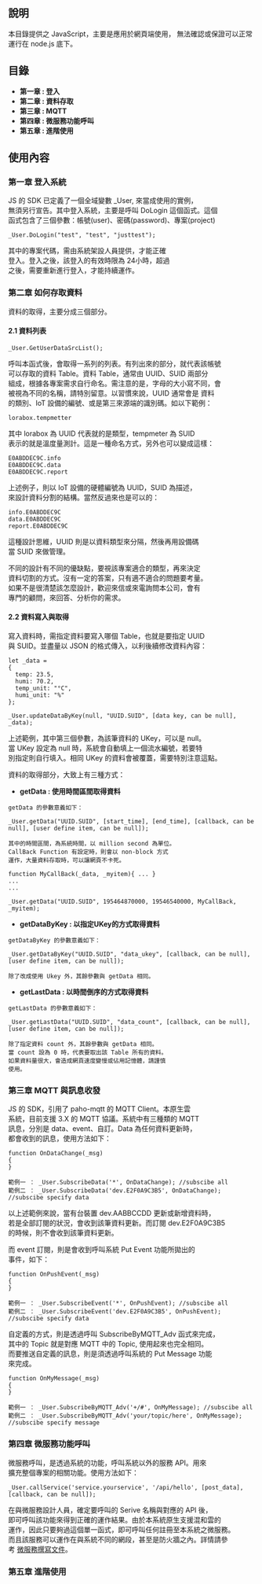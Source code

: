 
## 說明

本目錄提供之 JavaScript，主要是應用於網頁端使用，
無法確認或保證可以正常運行在 node.js 底下。

## 目錄

- **第一章 : 登入**
- **第二章 : 資料存取**
- **第三章 : MQTT**
- **第四章 : 微服務功能呼叫**
- **第五章 : 進階使用**

## 使用內容

### 第一章 登入系統  

JS 的 SDK 已定義了一個全域變數 _User, 來當成使用的實例，  
無須另行宣告。其中登入系統，主要是呼叫 DoLogin 這個函式。這個  
函式包含了三個參數：帳號(user)、密碼(password)、專案(project)  

```
_User.DoLogin("test", "test", "justtest");
```

其中的專案代碼，需由系統架設人員提供，才能正確  
登入。登入之後，該登入的有效時限為 24小時，超過  
之後，需要重新進行登入，才能持續運作。
  
### 第二章 如何存取資料  

資料的取得，主要分成三個部分。

#### 2.1 資料列表

```
_User.GetUserDataSrcList();
```

呼叫本函式後，會取得一系列的列表。有列出來的部分，就代表該帳號  
可以存取的資料 Table。資料 Table，通常由 UUID、SUID 兩部分  
組成，根據各專案需求自行命名。需注意的是，字母的大小寫不同，會  
被視為不同的名稱，請特別留意。以習慣來說，UUID 通常會是 資料    
的類別、IoT 設備的編號、或是第三來源端的識別碼。如以下範例：  

```
lorabox.tempmetter
```
其中 lorabox 為 UUID 代表就的是類型，tempmeter 為 SUID  
表示的就是溫度量測計。這是一種命名方式，另外也可以變成這樣：  

```
E0ABDDEC9C.info
E0ABDDEC9C.data
E0ABDDEC9C.report
```
上述例子，則以 IoT 設備的硬體編號為 UUID，SUID 為描述，  
來設計資料分割的結構。當然反過來也是可以的：  

```
info.E0ABDDEC9C
data.E0ABDDEC9C
report.E0ABDDEC9C
```
這種設計思維，UUID 則是以資料類型來分隔，然後再用設備碼  
當 SUID 來做管理。  

不同的設計有不同的優缺點，要視該專案適合的類型，再來決定  
資料切割的方式。沒有一定的答案，只有適不適合的問題要考量。  
如果不是很清楚該怎麼設計，歡迎來信或來電詢問本公司，會有  
專門的顧問，來回答、分析你的需求。

#### 2.2 資料寫入與取得

寫入資料時，需指定資料要寫入哪個 Table，也就是要指定 UUID  
與 SUID。並盡量以 JSON 的格式傳入，以利後續修改資料內容：  

```
let _data =
{
  temp: 23.5,               
  humi: 70.2,
  temp_unit: "°C", 
  humi_unit: "%"
};

_User.updateDataByKey(null, "UUID.SUID", [data key, can be null], _data);

```
上述範例，其中第三個參數，為該筆資料的 UKey，可以是 null。  
當 UKey 設定為 null 時，系統會自動填上一個流水編號，若要特  
別指定則自行填入。相同 UKey 的資料會被覆蓋，需要特別注意這點。  

資料的取得部分，大致上有三種方式：  

- **getData      : 使用時間區間取得資料**
  
```
getData 的參數意義如下：
  
_User.getData("UUID.SUID", [start_time], [end_time], [callback, can be null], [user define item, can be null]);  

其中的時間區間，為系統時間，以 million second 為單位。
CallBack Function 有設定時，則會以 non-block 方式
運作，大量資料存取時，可以讓網頁不卡死。

function MyCallBack(_data, _myitem){ ... }  
...  
...  
  
_User.getData("UUID.SUID", 195464870000, 19546540000, MyCallBack, _myitem);  

```
- **getDataByKey : 以指定UKey的方式取得資料**

```
getDataByKey 的參數意義如下：
  
_User.getDataByKey("UUID.SUID", "data_ukey", [callback, can be null], [user define item, can be null]);  

除了改成使用 Ukey 外，其餘參數與 getData 相同。
```
  
- **getLastData  : 以時間倒序的方式取得資料**
  
```
getLastData 的參數意義如下：
  
_User.getLastData("UUID.SUID", "data_count", [callback, can be null], [user define item, can be null]);  

除了指定資料 count 外，其餘參數與 getData 相同。
當 count 設為 0 時，代表要取出該 Table 所有的資料。
如果資料量很大，會造成網頁速度變慢或佔用記憶體，請謹慎
使用。
```
  
### 第三章 MQTT 與訊息收發  

JS 的 SDK，引用了 paho-mqtt 的 MQTT Client。本原生雲  
系統，目前支援 3.X 的 MQTT 協議。系統中有三種類的 MQTT  
訊息，分別是 data、event、自訂。Data 為任何資料更新時，  
都會收到的訊息，使用方法如下：  

```
function OnDataChange(_msg)
{
}

範例一 ： _User.SubscribeData('*', OnDataChange); //subscibe all
範例二 ： _User.SubscribeData('dev.E2F0A9C3B5', OnDataChange); //subscibe specify data
```

以上述範例來說，當有台裝置 dev.AABBCCDD 更新或新增資料時，  
若是全部訂閱的狀況，會收到該筆資料更新。而訂閱 dev.E2F0A9C3B5  
的時候，則不會收到該筆資料更新。  
  
而 event 訂閱，則是會收到呼叫系統 Put Event 功能所拋出的  
事件，如下：  
  
```
function OnPushEvent(_msg)
{
}
  
範例一 ： _User.SubscribeEvent('*', OnPushEvent); //subscibe all  
範例二 ： _User.SubscribeEvent('dev.E2F0A9C3B5', OnPushEvent); //subscibe specify data  
```
自定義的方式，則是透過呼叫 SubscribeByMQTT_Adv 函式來完成，  
其中的 Topic 就是對應 MQTT 中的 Topic, 使用起來也完全相同。  
而要推送自定義的訊息，則是須透過呼叫系統的 Put Message 功能  
來完成。

```
function OnMyMessage(_msg)
{
}

範例一 ： _User.SubscribeByMQTT_Adv('+/#', OnMyMessage); //subscibe all
範例二 ： _User.SubscribeByMQTT_Adv('your/topic/here', OnMyMessage); //subscibe specify message
```
  
### 第四章 微服務功能呼叫  
  
微服務呼叫，是透過系統的功能，呼叫系統以外的服務 API。用來  
擴充整個專案的相關功能。使用方法如下：
  
```
_User.callService('service.yourservice', '/api/hello', [post_data], [callback, can be null]);
```
  
在與微服務設計人員，確定要呼叫的 Serive 名稱與對應的 API 後，  
即可呼叫該功能來得到正確的運作結果。由於本系統原生支援混和雲的  
運作，因此只要夠過這個單一函式，即可呼叫任何註冊至本系統之微服務。  
而且該服務可以運作在與系統不同的網段，甚至是防火牆之內。詳情請參  
考 [微服務撰寫文件](/Services)。

### 第五章 進階使用  
  
